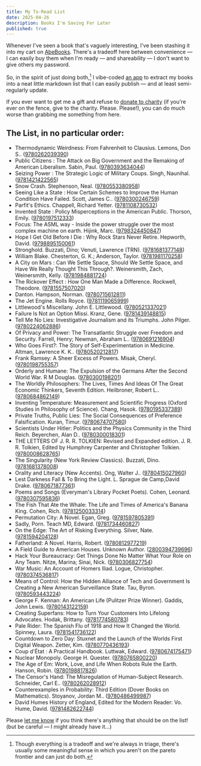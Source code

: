 ```yaml
---
title: My To-Read List
date: 2025-04-26
description: Books I'm Saving For Later
published: true
---
```


Whenever I've seen a book that's vaguely interesting, I've been stashing it into my cart on [AbeBooks](https://www.abebooks.com). There's a tradeoff here between convenience — I can easily buy them when I'm ready — and shareability — I don't want to give others my password.

So, in the spirit of just doing both,[^1] I vibe-coded [an app](https://abebookscartparser.vercel.app/) to extract my books into a neat little markdown list that I can easily publish — and at least semi-regularly update.

If you ever want to get me a gift and refuse to [donate to charity](https://animalcharityevaluators.org/) (if you're ever on the fence, give to the charity. Please. Please!), you can do much worse than grabbing me something from here.

## The List, in no particular order:

- Thermodynamic Weirdness: From Fahrenheit to Clausius. Lemons, Don S.. ([9780262039390](https://isbnsearch.org/isbn/9780262039390))
- Public Citizens : The Attack on Big Government and the Remaking of American Liberalism. Sabin, Paul. ([9780393634044](https://isbnsearch.org/isbn/9780393634044))
- Seizing Power : The Strategic Logic of Military Coups. Singh, Naunihal. ([9781421422565](https://isbnsearch.org/isbn/9781421422565))
- Snow Crash. Stephenson, Neal. ([9780553380958](https://isbnsearch.org/isbn/9780553380958))
- Seeing Like a State : How Certain Schemes to Improve the Human Condition Have Failed. Scott, James C.. ([9780300246759](https://isbnsearch.org/isbn/9780300246759))
- Parfit's Ethics. Chappell, Richard Yetter. ([9781108730532](https://isbnsearch.org/isbn/9781108730532))
- Invented State : Policy Misperceptions in the American Public. Thorson, Emily. ([9780197512333](https://isbnsearch.org/isbn/9780197512333))
- Focus: The ASML way - Inside the power struggle over the most complex machine on earth. Hijink, Marc. ([9798324450847](https://isbnsearch.org/isbn/9798324450847))
- Hope I Get Old Before I Die : Why Rock Stars Never Retire. Hepworth, David. ([9798895150061](https://isbnsearch.org/isbn/9798895150061))
- Stronghold. Buzzati, Dino; Venuti, Lawrence (TRN). ([9781681377148](https://isbnsearch.org/isbn/9781681377148))
- William Blake. Chesterton, G. K.; Anderson, Taylor. ([9781981170258](https://isbnsearch.org/isbn/9781981170258))
- A City on Mars : Can We Settle Space, Should We Settle Space, and Have We Really Thought This Through?. Weinersmith, Zach, Weinersmith, Kelly. ([9781984881724](https://isbnsearch.org/isbn/9781984881724))
- The Rickover Effect : How One Man Made a Difference. Rockwell, Theodore. ([9781557507020](https://isbnsearch.org/isbn/9781557507020))
- Danton. Hampson, Norman. ([9780715612811](https://isbnsearch.org/isbn/9780715612811))
- The Jet Engine. Rolls Royce. ([9781119065999](https://isbnsearch.org/isbn/9781119065999))
- Littlewood's Miscellany. John E. Littlewood. ([9780521337021](https://isbnsearch.org/isbn/9780521337021))
- Failure Is Not an Option Missi. Kranz, Gene. ([9781439148815](https://isbnsearch.org/isbn/9781439148815))
- Tell Me No Lies: Investigative Journalism and its Triumphs. John Pilger. ([9780224062886](https://isbnsearch.org/isbn/9780224062886))
- Of Privacy and Power: The Transatlantic Struggle over Freedom and Security. Farrell, Henry; Newman, Abraham L.. ([9780691216904](https://isbnsearch.org/isbn/9780691216904))
- Who Goes First?: The Story of Self-Experimentation in Medicine. Altman, Lawrence K. K.. ([9780520212817](https://isbnsearch.org/isbn/9780520212817))
- Frank Ramsey: A Sheer Excess of Powers. Misak, Cheryl. ([9780198755357](https://isbnsearch.org/isbn/9780198755357))
- Orderly and Humane: The Expulsion of the Germans After the Second World War. R M Douglas. ([9780300198201](https://isbnsearch.org/isbn/9780300198201))
- The Worldly Philosophers: The Lives, Times And Ideas Of The Great Economic Thinkers, Seventh Edition. Heilbroner, Robert L.. ([9780684862149](https://isbnsearch.org/isbn/9780684862149))
- Inventing Temperature: Measurement and Scientific Progress (Oxford Studies in Philosophy of Science). Chang, Hasok. ([9780195337389](https://isbnsearch.org/isbn/9780195337389))
- Private Truths, Public Lies: The Social Consequences of Preference Falsification. Kuran, Timur. ([9780674707580](https://isbnsearch.org/isbn/9780674707580))
- Scientists Under Hitler: Politics and the Physics Community in the Third Reich. Beyerchen, Alan D.. ([9780300018301](https://isbnsearch.org/isbn/9780300018301))
- THE LETTERS OF J. R. R. TOLKIEN: Revised and Expanded edition. J. R. R. Tolkien, Edited by Humphrey Carpenter and Christopher Tolkien. ([9780008628765](https://isbnsearch.org/isbn/9780008628765))
- The Singularity (New York Review Classics). Buzzati, Dino. ([9781681378008](https://isbnsearch.org/isbn/9781681378008))
- Orality and Literacy (New Accents). Ong, Walter J.. ([9780415027960](https://isbnsearch.org/isbn/9780415027960))
- Lest Darkness Fall & To Bring the Light. L. Sprague de Camp,David Drake. ([9780671877361](https://isbnsearch.org/isbn/9780671877361))
- Poems and Songs (Everyman's Library Pocket Poets). Cohen, Leonard. ([9780307595836](https://isbnsearch.org/isbn/9780307595836))
- The Fish That Ate the Whale: The Life and Times of America's Banana King. Cohen, Rich. ([9781250033314](https://isbnsearch.org/isbn/9781250033314))
- Permutation City: A Novel. Egan, Greg. ([9781597805391](https://isbnsearch.org/isbn/9781597805391))
- Sadly, Porn. Teach MD, Edward. ([9781734460827](https://isbnsearch.org/isbn/9781734460827))
- On the Edge: The Art of Risking Everything. Silver, Nate. ([9781594204128](https://isbnsearch.org/isbn/9781594204128))
- Fatherland: A Novel. Harris, Robert. ([9780812977219](https://isbnsearch.org/isbn/9780812977219))
- A Field Guide to American Houses. Unknown Author. ([2800394739696](https://isbnsearch.org/isbn/2800394739696))
- Hack Your Bureaucracy: Get Things Done No Matter What Your Role on Any Team. Nitze, Marina; Sinai, Nick. ([9780306827754](https://isbnsearch.org/isbn/9780306827754))
- War Music: An Account of Homers Iliad. Logue, Christopher. ([9780374536817](https://isbnsearch.org/isbn/9780374536817))
- Means of Control: How the Hidden Alliance of Tech and Government Is Creating a New American Surveillance State. Tau, Byron. ([9780593443224](https://isbnsearch.org/isbn/9780593443224))
- George F. Kennan: An American Life (Pulitzer Prize Winner). Gaddis, John Lewis. ([9780143122159](https://isbnsearch.org/isbn/9780143122159))
- Creating Superfans: How to Turn Your Customers Into Lifelong Advocates. Hodak, Brittany. ([9781774580783](https://isbnsearch.org/isbn/9781774580783))
- Pale Rider: The Spanish Flu of 1918 and How It Changed the World. Spinney, Laura. ([9781541736122](https://isbnsearch.org/isbn/9781541736122))
- Countdown to Zero Day: Stuxnet and the Launch of the Worlds First Digital Weapon. Zetter, Kim. ([9780770436193](https://isbnsearch.org/isbn/9780770436193))
- Coup d'État : A Practical Handbook. Luttwak, Edward. ([9780674175471](https://isbnsearch.org/isbn/9780674175471))
- Nuclear Monopoly. George H. Quester. ([9780765800220](https://isbnsearch.org/isbn/9780765800220))
- The Age of Em: Work, Love, and Life When Robots Rule the Earth. Hanson, Robin. ([9780198817826](https://isbnsearch.org/isbn/9780198817826))
- The Censor's Hand: The Misregulation of Human-Subject Research. Schneider, Carl E.. ([9780262028912](https://isbnsearch.org/isbn/9780262028912))
- Counterexamples in Probability: Third Edition (Dover Books on Mathematics). Stoyanov, Jordan M.. ([9780486499987](https://isbnsearch.org/isbn/9780486499987))
- David Humes History of England, Edited for the Modern Reader: Vo. Hume, David. ([9781482622744](https://isbnsearch.org/isbn/9781482622744))


Please [let me know](https://feedback.henryjosephson.com) if you think there's anything that should be on the list! (but be careful — I might already have it...)

[^1]: Though everything is a tradeoff and we're always in triage, there's usually some meaningful sense in which you aren't on the pareto frontier and can just do both.